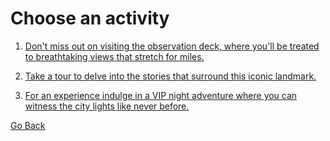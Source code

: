 # Choose an activity

1. [Don't miss out on visiting the observation deck, where you'll be treated to breathtaking views that stretch for miles.](congratulations.md)

2. [Take a tour to delve into the stories that surround this iconic landmark.](congratulations.md)

3. [For an experience indulge in a VIP night adventure where you can witness the city lights like never before.](congratulations.md)

[Go Back](destination2.md)
